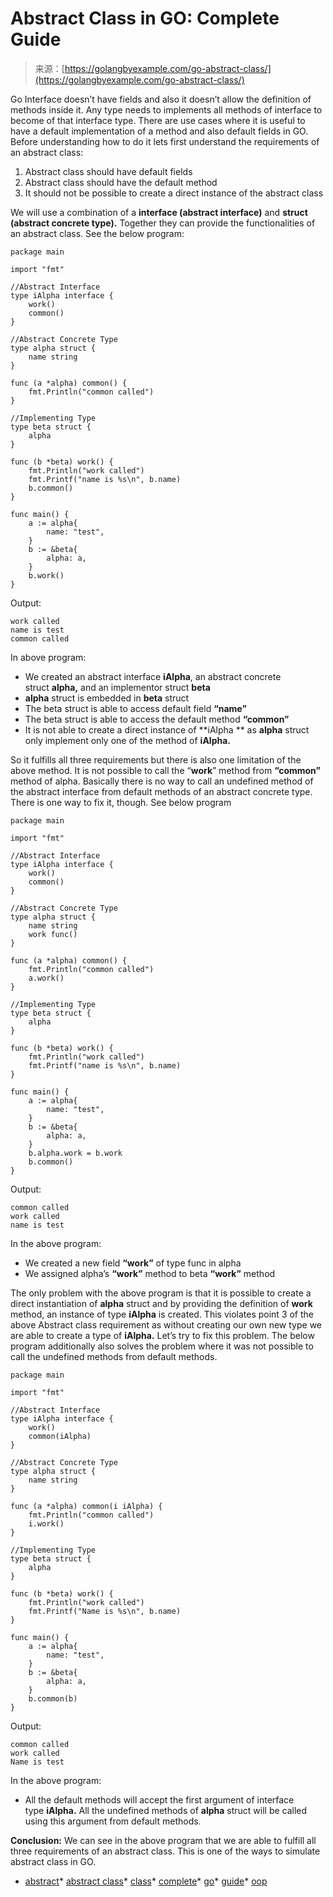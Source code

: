 <!--yml
category: 未分类
date: 2024-10-13 06:00:55
-->

# Abstract Class in GO: Complete Guide

> 来源：[https://golangbyexample.com/go-abstract-class/](https://golangbyexample.com/go-abstract-class/)

Go Interface doesn’t have fields and also it doesn’t allow the definition of methods inside it. Any type needs to implements all methods of interface to become of that interface type. There are use cases where it is useful to have a default implementation of a method and also default fields in GO. Before understanding how to do it lets first understand the requirements of an abstract class:

1.  Abstract class should have default fields
2.  Abstract class should have the default method
3.  It should not be possible to create a direct instance of the abstract class

We will use a combination of a **interface (abstract interface)** and **struct (abstract concrete type).** Together they can provide the functionalities of an abstract class. See the below program:

```
package main

import "fmt"

//Abstract Interface
type iAlpha interface {
    work()
    common()
}

//Abstract Concrete Type
type alpha struct {
    name string
}

func (a *alpha) common() {
    fmt.Println("common called")
}

//Implementing Type
type beta struct {
    alpha
}

func (b *beta) work() {
    fmt.Println("work called")
    fmt.Printf("name is %s\n", b.name)
    b.common()
}

func main() {
    a := alpha{
        name: "test",
    }
    b := &beta{
        alpha: a,
    }
    b.work()
}
```

Output:

```
work called
name is test
common called
```

In above program:

*   We created an abstract interface **iAlpha**, an abstract concrete struct **alpha,** and an implementor struct **beta**
*   **alpha** struct is embedded in **beta** struct
*   The beta struct is able to access default field **“name”**
*   The beta struct is able to access the default method **“common”**
*   It is not able to create a direct instance of **iAlpha ** as **alpha** struct only implement only one of the method of **iAlpha.**

So it fulfills all three requirements but there is also one limitation of the above method. It is not possible to call the “**work**” method from **“common”** method of alpha. Basically there is no way to call an undefined method of the abstract interface from default methods of an abstract concrete type. There is one way to fix it, though. See below program

```
package main

import "fmt"

//Abstract Interface
type iAlpha interface {
    work()
    common()
}

//Abstract Concrete Type
type alpha struct {
    name string
    work func()
}

func (a *alpha) common() {
    fmt.Println("common called")
    a.work()
}

//Implementing Type
type beta struct {
    alpha
}

func (b *beta) work() {
    fmt.Println("work called")
    fmt.Printf("name is %s\n", b.name)
}

func main() {
    a := alpha{
        name: "test",
    }
    b := &beta{
        alpha: a,
    }
    b.alpha.work = b.work
    b.common()
}
```

Output:

```
common called
work called
name is test
```

In the above program:

*   We created a new field **“work”** of type func in alpha
*   We assigned alpha’s **“work”** method to beta **“work”** method

The only problem with the above program is that it is possible to create a direct instantiation of **alpha** struct and by providing the definition of **work** method, an instance of type **iAlpha** is created. This violates point 3 of the above Abstract class requirement as without creating our own new type we are able to create a type of **iAlpha.** Let’s try to fix this problem. The below program additionally also solves the problem where it was not possible to call the undefined methods from default methods.

```
package main

import "fmt"

//Abstract Interface
type iAlpha interface {
    work()
    common(iAlpha)
}

//Abstract Concrete Type
type alpha struct {
    name string
}

func (a *alpha) common(i iAlpha) {
    fmt.Println("common called")
    i.work()
}

//Implementing Type
type beta struct {
    alpha
}

func (b *beta) work() {
    fmt.Println("work called")
    fmt.Printf("Name is %s\n", b.name)
}

func main() {
    a := alpha{
        name: "test",
    }
    b := &beta{
        alpha: a,
    }
    b.common(b)
}
```

Output:

```
common called
work called
Name is test
```

In the above program:

*   All the default methods will accept the first argument of interface type **iAlpha.** All the undefined methods of **alpha** struct will be called using this argument from default methods.

**Conclusion:** We can see in the above program that we are able to fulfill all three requirements of an abstract class. This is one of the ways to simulate abstract class in GO.

*   [abstract](https://golangbyexample.com/tag/abstract/)*   [abstract class](https://golangbyexample.com/tag/abstract-class/)*   [class](https://golangbyexample.com/tag/class/)*   [complete](https://golangbyexample.com/tag/complete/)*   [go](https://golangbyexample.com/tag/go/)*   [guide](https://golangbyexample.com/tag/guide/)*   [oop](https://golangbyexample.com/tag/oop/)